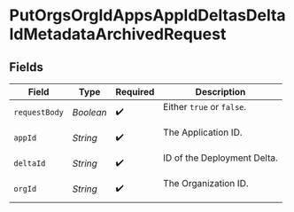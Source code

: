 # PutOrgsOrgIdAppsAppIdDeltasDeltaIdMetadataArchivedRequest


## Fields

| Field                         | Type                          | Required                      | Description                   |
| ----------------------------- | ----------------------------- | ----------------------------- | ----------------------------- |
| `requestBody`                 | *Boolean*                     | :heavy_check_mark:            | Either `true` or `false`.<br/><br/> |
| `appId`                       | *String*                      | :heavy_check_mark:            | The Application ID.<br/><br/> |
| `deltaId`                     | *String*                      | :heavy_check_mark:            | ID of the Deployment Delta.<br/><br/> |
| `orgId`                       | *String*                      | :heavy_check_mark:            | The Organization ID.<br/><br/> |